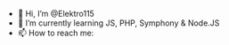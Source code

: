 - 👋 Hi, I’m @Elektro115
- 🌱 I’m currently learning JS, PHP, Symphony & Node.JS
- 📫 How to reach me: 

<!---
Elektro115/Elektro115 is a ✨ special ✨ repository because its `README.md` (this file) appears on your GitHub profile.
You can click the Preview link to take a look at your changes.
--->
